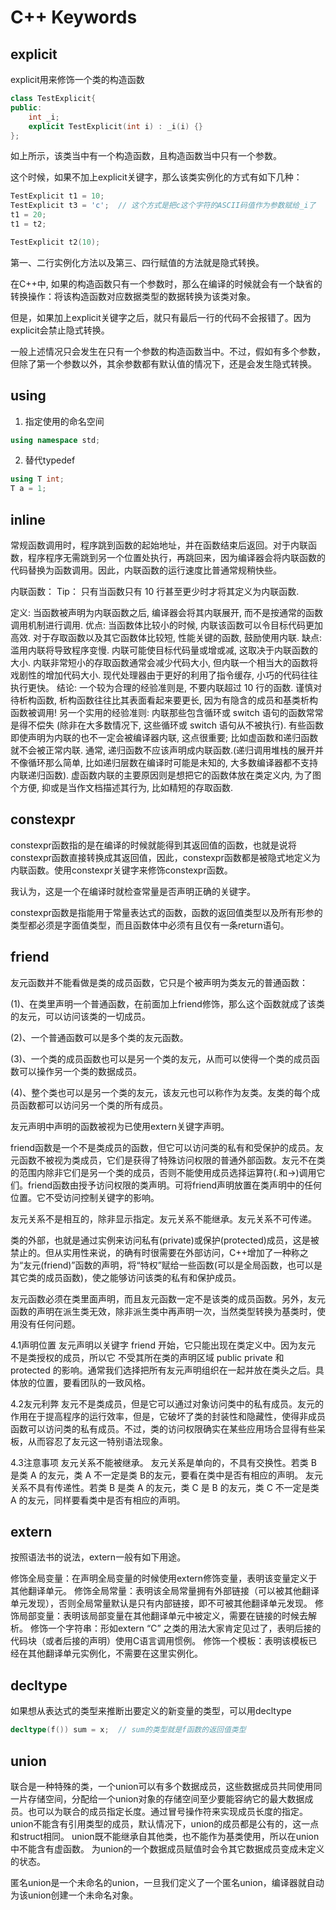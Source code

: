 # C++ Keywords

## explicit

explicit用来修饰一个类的构造函数

```c++
class TestExplicit{
public:
    int _i;
    explicit TestExplicit(int i) : _i(i) {}
};
```

如上所示，该类当中有一个构造函数，且构造函数当中只有一个参数。

这个时候，如果不加上explicit关键字，那么该类实例化的方式有如下几种：

```c++
TestExplicit t1 = 10;
TestExplicit t3 = 'c';	// 这个方式是把c这个字符的ASCII码值作为参数赋给_i了
t1 = 20;
t1 = t2;

TestExplicit t2(10);
```

第一、二行实例化方法以及第三、四行赋值的方法就是隐式转换。

在C++中, 如果的构造函数只有一个参数时，那么在编译的时候就会有一个缺省的转换操作：将该构造函数对应数据类型的数据转换为该类对象。

但是，如果加上explicit关键字之后，就只有最后一行的代码不会报错了。因为explicit会禁止隐式转换。

一般上述情况只会发生在只有一个参数的构造函数当中。不过，假如有多个参数，但除了第一个参数以外，其余参数都有默认值的情况下，还是会发生隐式转换。

## using

1. 指定使用的命名空间

```c++
using namespace std;
```

2. 替代typedef

```c++
using T int;
T a = 1;
```

## inline

常规函数调用时，程序跳到函数的起始地址，并在函数结束后返回。对于内联函数，程序程序无需跳到另一个位置处执行，再跳回来，因为编译器会将内联函数的代码替换为函数调用。因此，内联函数的运行速度比普通常规稍快些。

内联函数：
Tip： 只有当函数只有 10 行甚至更少时才将其定义为内联函数.

定义: 当函数被声明为内联函数之后, 编译器会将其内联展开, 而不是按通常的函数调用机制进行调用.
优点: 当函数体比较小的时候, 内联该函数可以令目标代码更加高效. 对于存取函数以及其它函数体比较短, 性能关键的函数, 鼓励使用内联.
缺点: 滥用内联将导致程序变慢. 内联可能使目标代码量或增或减, 这取决于内联函数的大小. 内联非常短小的存取函数通常会减少代码大小, 但内联一个相当大的函数将戏剧性的增加代码大小. 现代处理器由于更好的利用了指令缓存, 小巧的代码往往执行更快。
结论: 一个较为合理的经验准则是, 不要内联超过 10 行的函数. 谨慎对待析构函数, 析构函数往往比其表面看起来要更长, 因为有隐含的成员和基类析构函数被调用!
另一个实用的经验准则: 内联那些包含循环或 switch 语句的函数常常是得不偿失 (除非在大多数情况下, 这些循环或 switch 语句从不被执行).
有些函数即使声明为内联的也不一定会被编译器内联, 这点很重要; 比如虚函数和递归函数就不会被正常内联. 通常, 递归函数不应该声明成内联函数.(递归调用堆栈的展开并不像循环那么简单, 比如递归层数在编译时可能是未知的, 大多数编译器都不支持内联递归函数). 虚函数内联的主要原因则是想把它的函数体放在类定义内, 为了图个方便, 抑或是当作文档描述其行为, 比如精短的存取函数.

## constexpr

constexpr函数指的是在编译的时候就能得到其返回值的函数，也就是说将constexpr函数直接转换成其返回值，因此，constexpr函数都是被隐式地定义为内联函数。使用constexpr关键字来修饰constexpr函数。

我认为，这是一个在编译时就检查常量是否声明正确的关键字。

constexpr函数是指能用于常量表达式的函数，函数的返回值类型以及所有形参的类型都必须是字面值类型，而且函数体中必须有且仅有一条return语句。

## friend

友元函数并不能看做是类的成员函数，它只是个被声明为类友元的普通函数：

(1)、在类里声明一个普通函数，在前面加上friend修饰，那么这个函数就成了该类的友元，可以访问该类的一切成员。

(2)、一个普通函数可以是多个类的友元函数。

(3)、一个类的成员函数也可以是另一个类的友元，从而可以使得一个类的成员函数可以操作另一个类的数据成员。

(4)、整个类也可以是另一个类的友元，该友元也可以称作为友类。友类的每个成员函数都可以访问另一个类的所有成员。

友元声明中声明的函数被视为已使用extern关键字声明。

friend函数是一个不是类成员的函数，但它可以访问类的私有和受保护的成员。友元函数不被视为类成员，它们是获得了特殊访问权限的普通外部函数。友元不在类的范围内除非它们是另一个类的成员，否则不能使用成员选择运算符(.和->)调用它们。friend函数由授予访问权限的类声明。可将friend声明放置在类声明中的任何位置。它不受访问控制关键字的影响。

友元关系不是相互的，除非显示指定。友元关系不能继承。友元关系不可传递。

类的外部，也就是通过实例来访问私有(private)或保护(protected)成员，这是被禁止的。但从实用性来说，的确有时很需要在外部访问，C++增加了一种称之为“友元(friend)”函数的声明，将“特权”赋给一些函数(可以是全局函数，也可以是其它类的成员函数)，使之能够访问该类的私有和保护成员。

友元函数必须在类里面声明，而且友元函数一定不是该类的成员函数。另外，友元函数的声明在派生类无效，除非派生类中再声明一次，当然类型转换为基类时，使用没有任何问题。

4.1声明位置
              友元声明以关键字 friend 开始，它只能出现在类定义中。因为友元 不是类授权的成员，所以它 不受其所在类的声明区域 public private 和 protected 的影响。通常我们选择把所有友元声明组织在一起并放在类头之后。具体放的位置，要看团队的一致风格。

4.2友元利弊
             友元不是类成员，但是它可以通过对象访问类中的私有成员。友元的作用在于提高程序的运行效率，但是，它破坏了类的封装性和隐藏性，使得非成员函数可以访问类的私有成员。不过，类的访问权限确实在某些应用场合显得有些呆板，从而容忍了友元这一特别语法现象。

4.3注意事项
友元关系不能被继承。
友元关系是单向的，不具有交换性。若类 B 是类 A 的友元，类 A 不一定是类 B的友元，要看在类中是否有相应的声明。
友元关系不具有传递性。若类 B 是类 A 的友元，类 C 是 B 的友元，类 C 不一定是类 A 的友元，同样要看类中是否有相应的声明。

## extern

按照语法书的说法，extern一般有如下用途。

修饰全局变量：在声明全局变量的时候使用extern修饰变量，表明该变量定义于其他翻译单元。
修饰全局常量：表明该全局常量拥有外部链接（可以被其他翻译单元发现），否则全局常量默认是只有内部链接，即不可被其他翻译单元发现。
修饰局部变量：表明该局部变量在其他翻译单元中被定义，需要在链接的时候去解析。
修饰一个字符串：形如extern “C” 之类的用法大家肯定见过了，表明后接的代码块（或者后接的声明）使用C语言调用惯例。
修饰一个模板：表明该模板已经在其他翻译单元实例化，不需要在这里实例化。

##  decltype

如果想从表达式的类型来推断出要定义的新变量的类型，可以用decltype

```c++
decltype(f()) sum = x;	// sum的类型就是f函数的返回值类型
```

## union

联合是一种特殊的类，一个union可以有多个数据成员，这些数据成员共同使用同一片存储空间，分配给一个union对象的存储空间至少要能容纳它的最大数据成员。也可以为联合的成员指定长度。通过冒号操作符来实现成员长度的指定。
union不能含有引用类型的成员，默认情况下，union的成员都是公有的，这一点和struct相同。
union既不能继承自其他类，也不能作为基类使用，所以在union中不能含有虚函数。
为union的一个数据成员赋值时会令其它数据成员变成未定义的状态。

匿名union是一个未命名的union，一旦我们定义了一个匿名union，编译器就自动为该union创建一个未命名对象。

